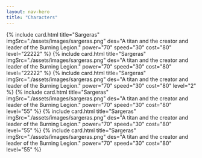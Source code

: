 ```yaml
---
layout: nav-hero
title: "Characters"
---
```









{% include card.html
title="Sargeras"
imgSrc="./assets/images/sargeras.png"
 des="A titan and the creator and leader of the Burning Legion."
 power="70"
 speed="30"
 cost="80"
 level="22222"
%}
{% include card.html
title="Sargeras"
imgSrc="./assets/images/sargeras.png"
 des="A titan and the creator and leader of the Burning Legion."
 power="70"
 speed="30"
 cost="80"
 level="22222"
%}
{% include card.html
title="Sargeras"
imgSrc="./assets/images/sargeras.png"
 des="A titan and the creator and leader of the Burning Legion."
 power="70"
 speed="30"
 cost="80"
 level="2"
%}
{% include card.html
title="Sargeras"
imgSrc="./assets/images/sargeras.png"
 des="A titan and the creator and leader of the Burning Legion."
 power="70"
 speed="30"
 cost="80"
 level="55"
%}
{% include card.html
title="Sargeras"
imgSrc="./assets/images/sargeras.png"
 des="A titan and the creator and leader of the Burning Legion."
 power="70"
 speed="30"
 cost="80"
 level="55"
%}
{% include card.html
title="Sargeras"
imgSrc="./assets/images/sargeras.png"
 des="A titan and the creator and leader of the Burning Legion."
 power="70"
 speed="30"
 cost="80"
 level="55"
%}





